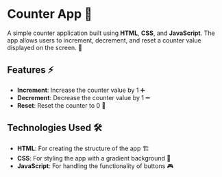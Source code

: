 # Counter App 🧮

A simple counter application built using **HTML**, **CSS**, and **JavaScript**. The app allows users to increment, decrement, and reset a counter value displayed on the screen. 🚀

## Features ⚡

- **Increment**: Increase the counter value by 1 ➕
- **Decrement**: Decrease the counter value by 1 ➖
- **Reset**: Reset the counter to 0 🔄

## Technologies Used 🛠️

- **HTML**: For creating the structure of the app 🏗️
- **CSS**: For styling the app with a gradient background 🌈
- **JavaScript**: For handling the functionality of buttons 🎮

